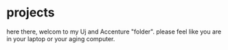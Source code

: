 # projects
here there, welcom to my Uj and Accenture "folder". please feel like you are in your laptop or your aging computer.
